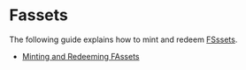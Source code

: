 # Fassets

The following guide explains how to mint and redeem [FSssets](../../tech/fassets/index.md).

* [Minting and Redeeming FAssets](./minting-redeeming.md)
